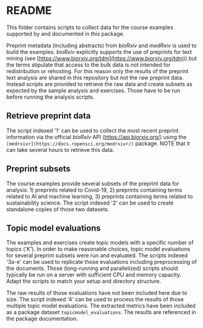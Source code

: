 # README

This folder contains scripts to collect data for the course examples supported by and documented in this package. 

Preprint metadata (including abstracts) from *bioRxiv* and *medRxiv* is used to build the examples. *bioRxiv* explicitly supports the use of preprints for text mining (see [https://www.biorxiv.org/tdm](https://www.biorxiv.org/tdm)) but the terms stipulate that access to the bulk data is not intended for redistribution or rehosting. For this reason only the results of the preprint text analysis are shared in this repository but not the raw preprint data. Instead scripts are provided to retrieve the raw data and create subsets as expected by the sample analysis and exercises. Those have to be run before running the analysis scripts.


## Retrieve preprint data

The script indexed '1' can be used to collect the most recent preprint information via the official *bioRxiv* API (https://api.biorxiv.org/) using the `[medrxivr](https://docs.ropensci.org/medrxivr/)` package. NOTE that it can take several hours to retrieve this data.


## Preprint subsets

The course examples provide several subsets of the preprint data for analysis: 1) preprints related to Covid-19, 2) preprints containing terms related to AI and machine learning, 3) preprints containing terms related to sustainability science. The script indexed '2' can be used to create standalone copies of those two datasets. 


## Topic model evaluations

The examples and exercises create topic models with a specific number of topics (*'K'*). In order to make reasonable choices, topic model evaluations for several preprint subsets were run and evaluated. The scripts indexed '3a-e' can be used to replicate those evaluations including preprocessing of the documents. Those (long-running and parallelized) scripts should typically be run on a server with sufficient CPU and memory capacity. Adapt the scripts to match your setup and directory structure.

The raw results of those evaluations have not been included here due to size. The script indexed '4' can be used to process the results of those multiple topic model evaluations. The extracted metrics have been included as a package dataset `topicmodel_evaluations`. The results are referenced in the package documentation.




